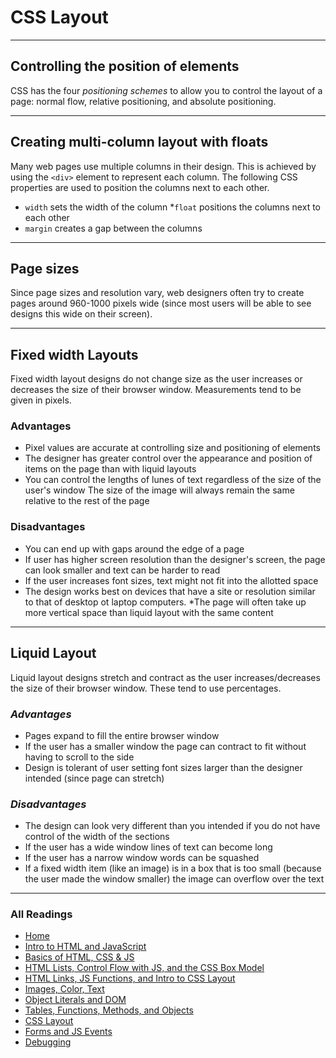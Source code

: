 # CSS Layout

***

## Controlling the position of elements

CSS has the four *positioning schemes* to allow you to control the layout of a page: normal flow, relative positioning, and absolute positioning.

***

## Creating multi-column layout with floats

Many web pages use multiple columns in their design. This is achieved by using the `<div>` element to represent each column. The following CSS properties are used to position the columns next to each other.

* `width` sets the width of the column
*`float` positions the columns next to each other
* `margin` creates a gap between the columns

***

## Page sizes

Since page sizes and resolution vary, web designers often try to create pages around 960-1000 pixels wide (since most users will be able to see designs this wide on their screen).

***

## Fixed width Layouts

Fixed width layout designs do not change size as the user increases or decreases the size of their browser window. Measurements tend to be given in pixels.

### **Advantages**

* Pixel values are accurate at controlling size and positioning of elements
* The designer has greater control over the appearance and position of items on the page than with liquid layouts
* You can control the lengths of lunes of text regardless of the size of the user's window
The size of the image will always remain the same relative to the rest of the page

### **Disadvantages**

* You can end up with gaps around the edge of a page
* If user has higher screen resolution than the designer's screen, the page can look smaller and text can be harder to read
* If the user increases font sizes, text might not fit into the allotted space
* The design works best on devices that have a site or resolution similar to that of desktop ot laptop computers.
*The page will often take up more vertical space than liquid layout with the same content

***

## Liquid Layout

Liquid layout designs stretch and contract as the user increases/decreases the size of their browser window. These tend to use percentages.

### *Advantages*

* Pages expand to fill the entire browser window
* If the user has a smaller window the page can contract to fit without having to scroll to the side
* Design is tolerant of user setting font sizes larger than the designer intended (since page can stretch)

### *Disadvantages*

* The design can look very different than you intended if you do not have control of the width of the sections
* If the user has a wide window lines of text can become long
* If the user has a narrow window words can be squashed
* If a fixed width item (like an image) is in a box that is too small (because the user made the window smaller) the image can overflow over the text

***

### All Readings

* [Home](README.md)
* [Intro to HTML and JavaScript](class-01.md)
* [Basics of HTML, CSS & JS](class-02.md)
* [HTML Lists, Control Flow with JS, and the CSS Box Model](class-03.md)
* [HTML Links, JS Functions, and Intro to CSS Layout](class-04.md)
* [Images, Color, Text](class-05.md)
* [Object Literals and DOM](class-06.md)
* [Tables, Functions, Methods, and Objects](class-07.md)
* [CSS Layout](class-08.md)
* [Forms and JS Events](class-09.md)
* [Debugging](class-10.md)
